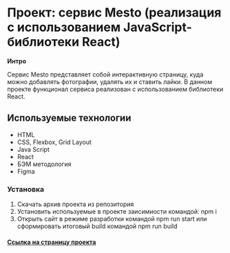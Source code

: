 # Проект: сервис Mesto (реализация с использованием JavaScript-библиотеки React)

**Интро**

Сервис Mesto представляет собой интерактивную страницу, куда можно добавлять фотографии, удалять их и ставить лайки. В данном проекте функционал сервиса реализован с использованием библиотеки React.

## Используемые технологии
* HTML
* CSS, Flexbox, Grid Layout
* Java Script
* React
* БЭМ методология
* Figma

### Установка

1. Скачать архив проекта из репозитория
2. Установить используемые в проекте заисимиости командой: npm i
3. Открыть сайт в режиме разработки командой npm run start или сформировать итоговый build командой npm run build

#### [Ссылка на страницу проекта](https://dmitry-lab.github.io/mesto-react/)
